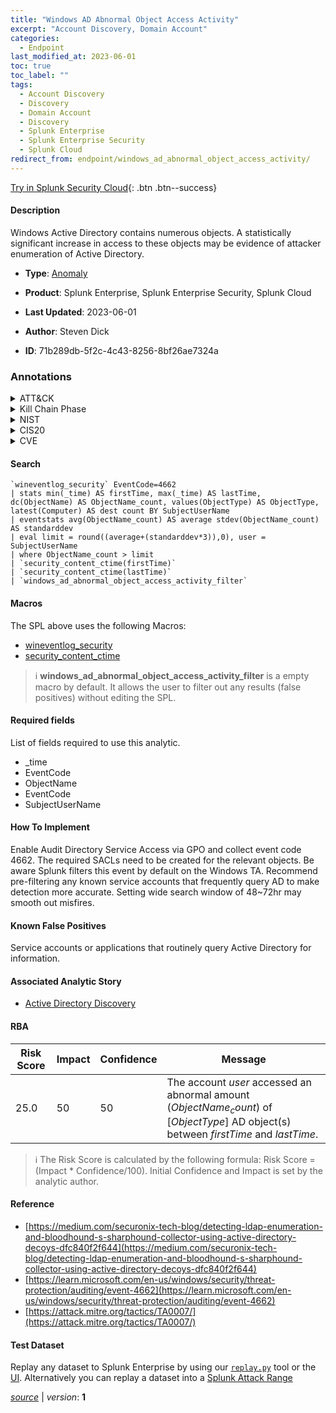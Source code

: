 ```yaml
---
title: "Windows AD Abnormal Object Access Activity"
excerpt: "Account Discovery, Domain Account"
categories:
  - Endpoint
last_modified_at: 2023-06-01
toc: true
toc_label: ""
tags:
  - Account Discovery
  - Discovery
  - Domain Account
  - Discovery
  - Splunk Enterprise
  - Splunk Enterprise Security
  - Splunk Cloud
redirect_from: endpoint/windows_ad_abnormal_object_access_activity/
---
```




[Try in Splunk Security Cloud](https://www.splunk.com/en_us/cyber-security.html){: .btn .btn--success}

#### Description

Windows Active Directory contains numerous objects. A statistically significant increase in access to these objects may be evidence of attacker enumeration of Active Directory.

- **Type**: [Anomaly](https://github.com/splunk/security_content/wiki/Detection-Analytic-Types)
- **Product**: Splunk Enterprise, Splunk Enterprise Security, Splunk Cloud

- **Last Updated**: 2023-06-01
- **Author**: Steven Dick
- **ID**: 71b289db-5f2c-4c43-8256-8bf26ae7324a

### Annotations
<details>
  <summary>ATT&CK</summary>

<div markdown="1">

#### [ATT&CK](https://attack.mitre.org/)

| ID          | Technique   | Tactic         |
| ----------- | ----------- |--------------- |
| [T1087](https://attack.mitre.org/techniques/T1087/) | Account Discovery | Discovery |

| [T1087.002](https://attack.mitre.org/techniques/T1087/002/) | Domain Account | Discovery |

</div>
</details>


<details>
  <summary>Kill Chain Phase</summary>

<div markdown="1">

* Exploitation


</div>
</details>


<details>
  <summary>NIST</summary>

<div markdown="1">

* DE.AE



</div>
</details>

<details>
  <summary>CIS20</summary>

<div markdown="1">

* CIS 10



</div>
</details>

<details>
  <summary>CVE</summary>

<div markdown="1">


</div>
</details>


#### Search

```
`wineventlog_security` EventCode=4662 
| stats min(_time) AS firstTime, max(_time) AS lastTime, dc(ObjectName) AS ObjectName_count, values(ObjectType) AS ObjectType, latest(Computer) AS dest count BY SubjectUserName 
| eventstats avg(ObjectName_count) AS average stdev(ObjectName_count) AS standarddev 
| eval limit = round((average+(standarddev*3)),0), user = SubjectUserName 
| where ObjectName_count > limit 
| `security_content_ctime(firstTime)` 
| `security_content_ctime(lastTime)`
| `windows_ad_abnormal_object_access_activity_filter`
```

#### Macros
The SPL above uses the following Macros:
* [wineventlog_security](https://github.com/splunk/security_content/blob/develop/macros/wineventlog_security.yml)
* [security_content_ctime](https://github.com/splunk/security_content/blob/develop/macros/security_content_ctime.yml)

> :information_source:
> **windows_ad_abnormal_object_access_activity_filter** is a empty macro by default. It allows the user to filter out any results (false positives) without editing the SPL.



#### Required fields
List of fields required to use this analytic.
* _time
* EventCode
* ObjectName
* EventCode
* SubjectUserName



#### How To Implement
Enable Audit Directory Service Access via GPO and collect event code 4662. The required SACLs need to be created for the relevant objects. Be aware Splunk filters this event by default on the Windows TA. Recommend pre-filtering any known service accounts that frequently query AD to make detection more accurate. Setting wide search window of 48~72hr may smooth out misfires.
#### Known False Positives
Service accounts or applications that routinely query Active Directory for information.

#### Associated Analytic Story
* [Active Directory Discovery](/stories/active_directory_discovery)




#### RBA

| Risk Score  | Impact      | Confidence   | Message      |
| ----------- | ----------- |--------------|--------------|
| 25.0 | 50 | 50 | The account $user$ accessed an abnormal amount ($ObjectName_count$) of [$ObjectType$] AD object(s) between $firstTime$ and $lastTime$. |


> :information_source:
> The Risk Score is calculated by the following formula: Risk Score = (Impact * Confidence/100). Initial Confidence and Impact is set by the analytic author.


#### Reference

* [https://medium.com/securonix-tech-blog/detecting-ldap-enumeration-and-bloodhound-s-sharphound-collector-using-active-directory-decoys-dfc840f2f644](https://medium.com/securonix-tech-blog/detecting-ldap-enumeration-and-bloodhound-s-sharphound-collector-using-active-directory-decoys-dfc840f2f644)
* [https://learn.microsoft.com/en-us/windows/security/threat-protection/auditing/event-4662](https://learn.microsoft.com/en-us/windows/security/threat-protection/auditing/event-4662)
* [https://attack.mitre.org/tactics/TA0007/](https://attack.mitre.org/tactics/TA0007/)



#### Test Dataset
Replay any dataset to Splunk Enterprise by using our [`replay.py`](https://github.com/splunk/attack_data#using-replaypy) tool or the [UI](https://github.com/splunk/attack_data#using-ui).
Alternatively you can replay a dataset into a [Splunk Attack Range](https://github.com/splunk/attack_range#replay-dumps-into-attack-range-splunk-server)




[*source*](https://github.com/splunk/security_content/tree/develop/detections/endpoint/windows_ad_abnormal_object_access_activity.yml) \| *version*: **1**